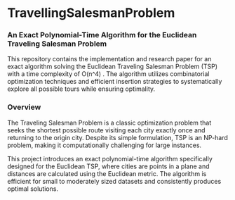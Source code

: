 # TravellingSalesmanProblem


### An Exact Polynomial-Time Algorithm for the Euclidean Traveling Salesman Problem

This repository contains the implementation and research paper for an exact algorithm solving the Euclidean Traveling Salesman Problem (TSP) with a time complexity of  O(n^4) . The algorithm utilizes combinatorial optimization techniques and efficient insertion strategies to systematically explore all possible tours while ensuring optimality.

### Overview

The Traveling Salesman Problem is a classic optimization problem that seeks the shortest possible route visiting each city exactly once and returning to the origin city. Despite its simple formulation, TSP is an NP-hard problem, making it computationally challenging for large instances.

This project introduces an exact polynomial-time algorithm specifically designed for the Euclidean TSP, where cities are points in a plane and distances are calculated using the Euclidean metric. The algorithm is efficient for small to moderately sized datasets and consistently produces optimal solutions.